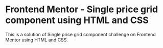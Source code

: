 # Frontend Mentor - Single price grid component using HTML and CSS
This is a solution of Single price grid component challenge on Frontend Mentor using HTML and CSS.
